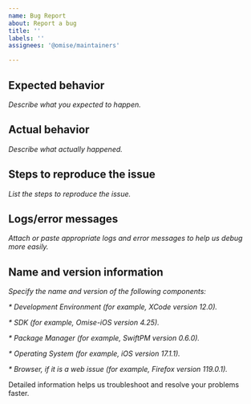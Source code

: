 ```yaml
---
name: Bug Report
about: Report a bug
title: ''
labels: ''
assignees: '@omise/maintainers'

---
```


## Expected behavior

_Describe what you expected to happen._

## Actual behavior

_Describe what actually happened._

## Steps to reproduce the issue

_List the steps to reproduce the issue._

## Logs/error messages

_Attach or paste appropriate logs and error messages to help us debug more easily._

## Name and version information

_Specify the name and version of the following components:_

_* Development Environment (for example, XCode version 12.0)._

_* SDK (for example, Omise-iOS version 4.25)._

_* Package Manager (for example, SwiftPM version 0.6.0)._

_* Operating System (for example, iOS version 17.1.1)._

_* Browser, if it is a web issue (for example, Firefox version 119.0.1)._

Detailed information helps us troubleshoot and resolve your problems faster.
